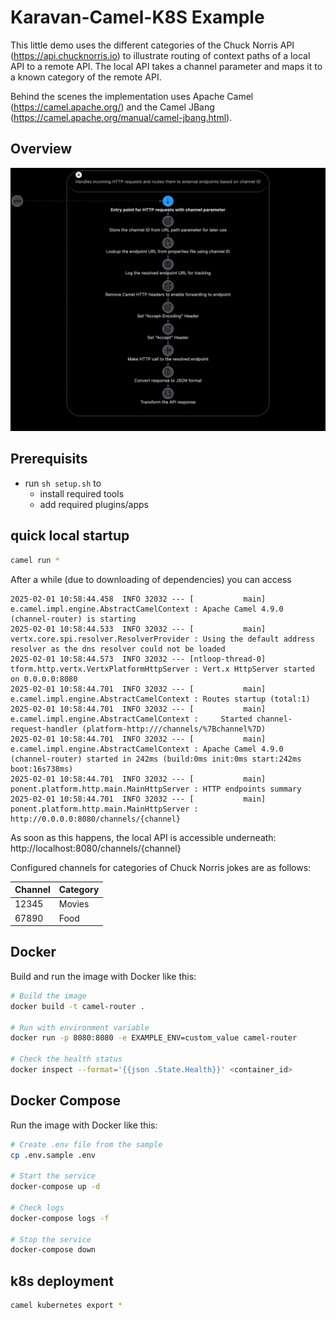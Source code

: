 # Karavan-Camel-K8S Example

This little demo uses the different categories of the Chuck Norris API (https://api.chucknorris.io) to illustrate routing of context paths of a local API to a remote API. The local API takes a channel parameter and maps it to a known category of the remote API.

Behind the scenes the implementation uses Apache Camel (https://camel.apache.org/) and the Camel JBang (https://camel.apache.org/manual/camel-jbang.html). 

## Overview

![routes](doc/img/karavan-routes.png)

## Prerequisits

- run `sh setup.sh` to
  - install required tools 
  - add required plugins/apps

## quick local startup

```bash
camel run *
```

After a while (due to downloading of dependencies) you can access 

```
2025-02-01 10:58:44.458  INFO 32032 --- [           main] e.camel.impl.engine.AbstractCamelContext : Apache Camel 4.9.0 (channel-router) is starting
2025-02-01 10:58:44.533  INFO 32032 --- [           main] vertx.core.spi.resolver.ResolverProvider : Using the default address resolver as the dns resolver could not be loaded
2025-02-01 10:58:44.573  INFO 32032 --- [ntloop-thread-0] tform.http.vertx.VertxPlatformHttpServer : Vert.x HttpServer started on 0.0.0.0:8080
2025-02-01 10:58:44.701  INFO 32032 --- [           main] e.camel.impl.engine.AbstractCamelContext : Routes startup (total:1)
2025-02-01 10:58:44.701  INFO 32032 --- [           main] e.camel.impl.engine.AbstractCamelContext :     Started channel-request-handler (platform-http:///channels/%7Bchannel%7D)
2025-02-01 10:58:44.701  INFO 32032 --- [           main] e.camel.impl.engine.AbstractCamelContext : Apache Camel 4.9.0 (channel-router) started in 242ms (build:0ms init:0ms start:242ms boot:16s738ms)
2025-02-01 10:58:44.701  INFO 32032 --- [           main] ponent.platform.http.main.MainHttpServer : HTTP endpoints summary
2025-02-01 10:58:44.701  INFO 32032 --- [           main] ponent.platform.http.main.MainHttpServer :     http://0.0.0.0:8080/channels/{channel}       
```

As soon as this happens, the local API is accessible underneath: http://localhost:8080/channels/{channel}

Configured channels for categories of Chuck Norris jokes are as follows:

| Channel | Category |
| ------- | -------- |
| 12345   | Movies   |
| 67890   | Food     |

## Docker

Build and run the image with Docker like this:

```bash
# Build the image
docker build -t camel-router .

# Run with environment variable
docker run -p 8080:8080 -e EXAMPLE_ENV=custom_value camel-router

# Check the health status
docker inspect --format='{{json .State.Health}}' <container_id>
```

## Docker Compose

Run the image with Docker like this:

```bash
# Create .env file from the sample
cp .env.sample .env

# Start the service
docker-compose up -d

# Check logs
docker-compose logs -f

# Stop the service
docker-compose down
```

## k8s deployment

```bash
camel kubernetes export *
```